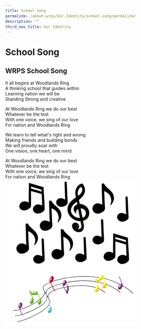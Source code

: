 ```yaml
---
title: School Song
permalink: /about-wrps/Our-Identity/school-song/permalink/
description: ""
third_nav_title: Our Identity
---
```

School Song
===========

WRPS School Song
----------------


It all begins at Woodlands Ring  
A thinking school that guides within   
Learning nation we will be  
Standing Strong and creative

  

At Woodlands Ring we do our best   
Whatever be the test   
With one voice, we sing of our love   
For nation and Woodlands Ring

  

We learn to tell what's right and wrong   
Making friends and building bonds  
We will proudly soar with  
One vision, one heart, one mind

  

At Woodlands Ring we do our best   
Whatever be the test   
With one voice, we sing of our love  
For nation and Woodlands Ring
![](/images/song.png)